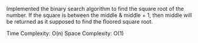 Implemented the binary search algorithm to find the square root of the number.
If the square is between the middle & middle + 1, then middle will be returned as it supposed to find the floored square root.

Time Complexity: O(n)
Space Complexity: O(1)
